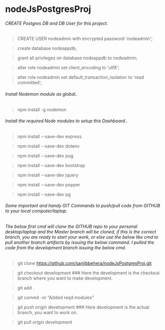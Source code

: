 # nodeJsPostgresProj

###### CREATE Postgres DB and DB User for this project.

> CREATE USER nodeadmin with encrypted password 'nodeadmin';

> create database nodeappdb;

> grant all privileges on database nodeappdb to nodeadmin;

> alter role nodeadmin set client_encoding to 'utf8';

> alter role nodeadmin set default_transaction_isolation to 'read committed';

###### Install Nodemon module as global..

> npm install -g nodemon

###### Install the required Node modules to setup this Dashboard..

> npm install --save-dev express

> npm install --save-dev dotenv

> npm install --save-dev pug

> npm install --save-dev bootstrap

> npm install --save-dev jquery

> npm install --save-dev popper

> npm install --save-dev pg

###### Some important and handy GIT Commands to push/pull code from GITHUB to your local computer/laptop.

###### The below first cmd will clone the GITHUB repo to your personal desktop/laptop and the Master branch will be cloned, if this is the correct branch, you are ready to start your work, or else use the below like cmd to pull another branch artifacts by issuing the below command. I pulled the code from the development branch issuing the below cmd.

> git clone https://github.com/sanjibbehera/nodeJsPostgresProj.git

> git checkout development  ### Here the development is the checkout branch where you want to make development. 

> git add .

> git commit -m "Added reqd modules"

> git push origin development  ### Here development is the actual branch, you want to work on.

> git pull origin development
